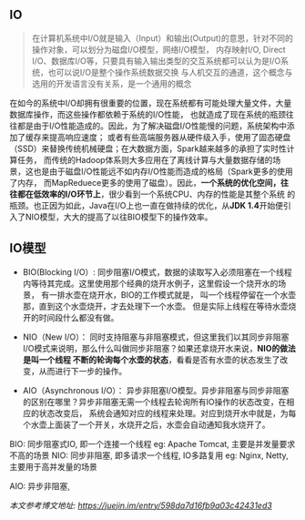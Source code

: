 

## IO
> 在计算机系统中I/O就是输入（Input）和输出(Output)的意思，针对不同的操作对象，可以划分为磁盘I/O模型，网络I/O模型，
>内存映射I/O, Direct I/O、数据库I/O等，只要具有输入输出类型的交互系统都可以认为是I/O系统，也可以说I/O是整个操作系统数据交换
>与人机交互的通道，这个概念与选用的开发语言没有关系，是一个通用的概念

在如今的系统中I/O却拥有很重要的位置，现在系统都有可能处理大量文件，大量数据库操作，而这些操作都依赖于系统的I/O性能，
也就造成了现在系统的瓶颈往往都是由于I/O性能造成的。因此，为了解决磁盘I/O性能慢的问题，系统架构中添加了缓存来提高响应速度；
或者有些高端服务器从硬件级入手，使用了固态硬盘（SSD）来替换传统机械硬盘；在大数据方面，Spark越来越多的承担了实时性计算任务，
而传统的Hadoop体系则大多应用在了离线计算与大量数据存储的场景，这也是由于磁盘I/O性能远不如内存I/O性能而造成的格局（Spark更多的使用了内存，
而MapReduece更多的使用了磁盘）。因此，**一个系统的优化空间，往往都在低效率的I/O环节上**，很少看到一个系统CPU、内存的性能是其整个系统
的瓶颈。也正因为如此，Java在I/O上也一直在做持续的优化，从**JDK 1.4**开始便引入了NIO模型，大大的提高了以往BIO模型下的操作效率。



## IO模型
- BIO(Blocking I/O）:
    同步阻塞I/O模式，数据的读取写入必须阻塞在一个线程内等待其完成。这里使用那个经典的烧开水例子，这里假设一个烧开水的场景，
    有一排水壶在烧开水，BIO的工作模式就是， 叫一个线程停留在一个水壶那，直到这个水壶烧开，才去处理下一个水壶。
    但是实际上线程在等待水壶烧开的时间段什么都没有做。

- NIO（New I/O）：
    同时支持阻塞与非阻塞模式，但这里我们以其同步非阻塞I/O模式来说明，那么什么叫做同步非阻塞？如果还拿烧开水来说，**NIO的做法是叫一个线程
    不断的轮询每个水壶的状态**，看看是否有水壶的状态发生了改变，从而进行下一步的操作。
    
- AIO（Asynchronous I/O）：
    异步非阻塞I/O模型。异步非阻塞与同步非阻塞的区别在哪里？异步非阻塞无需一个线程去轮询所有IO操作的状态改变，在相应的状态改变后，
    系统会通知对应的线程来处理。对应到烧开水中就是，为每个水壶上面装了一个开关，水烧开之后，水壶会自动通知我水烧开了。




BIO: 同步阻塞式IO, 即一个连接一个线程
    eg: Apache Tomcat, 主要是并发量要求不高的场景
NIO: 同步非阻塞, 即多请求一个线程, IO多路复用 
    eg: Nginx, Netty, 主要用于高并发量的场景

AIO: 异步非阻塞, 
    
    
    



*本文参考博文地址: https://juejin.im/entry/598da7d16fb9a03c42431ed3*